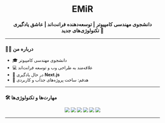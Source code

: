<!-- Header -->
<h1 align="center">EMiR</h1>
<h3 align="center">دانشجوی مهندسی کامپیوتر | توسعه‌دهنده فرانت‌اند | عاشق یادگیری تکنولوژی‌های جدید 🚀</h3>

---

### 👨‍💻 درباره من
- 🎓 دانشجوی مهندسی کامپیوتر  
- 💻 علاقه‌مند به طراحی وب و توسعه فرانت‌اند  
- 🌱 در حال یادگیری **Next.js**  
- 🎯 هدفم: ساخت پروژه‌های جذاب و کاربردی  

---

### 🛠 مهارت‌ها و تکنولوژی‌ها
<p align="center">
  <img src="https://img.shields.io/badge/HTML5-E34F26?style=for-the-badge&logo=html5&logoColor=white"/>
  <img src="https://img.shields.io/badge/CSS3-1572B6?style=for-the-badge&logo=css3&logoColor=white"/>
  <img src="https://img.shields.io/badge/JavaScript-F7DF1E?style=for-the-badge&logo=javascript&logoColor=black"/>
  <img src="https://img.shields.io/badge/Tailwind_CSS-38B2AC?style=for-the-badge&logo=tailwind-css&logoColor=white"/>
  <img src="https://img.shields.io/badge/React-20232A?style=for-the-badge&logo=react&logoColor=61DAFB"/>
  <img src="https://img.shields.io/badge/Next.js-000000?style=for-the-badge&logo=next.js&logoColor=white"/>
</p>

---
